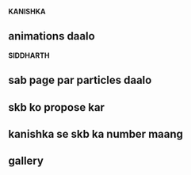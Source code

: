 **KANISHKA**

## animations daalo


**SIDDHARTH**
## sab page par particles daalo
## skb ko propose kar
## kanishka se skb ka number maang
## gallery 